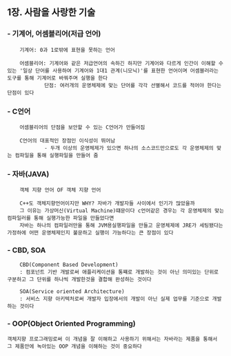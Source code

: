 ## 1장. 사람을 사랑한 기술 

### - 기계어, 어셈블리어(저급 언어)

        기계어: 0과 1로밖에 표현을 못하는 언어

        어셈블리어: 기계어와 같은 저급언어의 속하긴 하지만 기계어와 다르게 인간이 이해할 수 있는 '일상 단어를 사용하여 기계어와 1대1 관계(니모닉)'를 표현한 언어이며 어셈블러라는 도구를 통해 기계어로 바꿔주며 실행을 한다
                단점: 여러개의 운영체제에 맞는 단어를 각각 선별해서 코드를 적어야 한다는 단점이 있다
                
### - C언어
        어셈블리어의 단점을 보안할 수 있는 C언어가 만들어짐
        
        C언어의 대표적인 장점인 이식성이 뛰어남
                - 두개 이상의 운영체제가 있으면 하나의 소스코드만으로도 각 운영체제의 맞는 컴파일을 통해 실행파일을 만들어 줌 

### - 자바(JAVA)
        객체 지향 언어 OF 객체 지향 언어

        C++도 객체지향언어이지만 WHY? 자바가 개발자들 사이에서 인기가 많았을까
        그 이유는 가상머신(Virtual Machine)떄문이다 c언어같은 경우는 각 운영체제의 맞는 컴파일러를 통해 실행가능한 파일을 만들었다면 
        자바는 하나의 컴파일러만을 통해 JVM용실행파일을 만들고 운영체제에 JRE가 세팅됐다는 가정하에 어떤 운영체제인지 불문하고 실행이 가능하다는 큰 장점이 있다

### - CBD, SOA
        CBD(Component Based Development)
        : 컴포넌트 기반 개발로써 애플리케이션을 통쨰로 개발하는 것이 아닌 의미있는 단위로 구분하고 그 단위를 하나씩 개발한것을 결합해 완성하는 것이다

        SOA(Service oriented Architecture)
        : 서비스 지향 아키텍처로써 개발자 입장에서의 개발이 아닌 실제 업무를 기준으로 개발하는 것이다

### - OOP(Object Oriented Programming)
    객체지향 프로그래밍로써 이 개념을 잘 이해하고 사용하기 위해서는 자바라는 제품을 통해서 그 제품안에 녹아있는 OOP 개념을 이해하는 것이 중요하다

                

                
